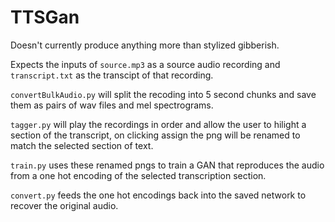 # TTSGan

Doesn't currently produce anything more than stylized gibberish.

Expects the inputs of `source.mp3` as a source audio recording and `transcript.txt` as the transcipt of that recording.

`convertBulkAudio.py` will split the recoding into 5 second chunks and save them as pairs of wav files and mel spectrograms.

`tagger.py` will play the recordings in order and allow the user to hilight a section of the transcript, on clicking assign the png will be renamed to match the selected section of text.

`train.py` uses these renamed pngs to train a GAN that reproduces the audio from a one hot encoding of the selected transcription section.

`convert.py` feeds the one hot encodings back into the saved network to recover the original audio.
